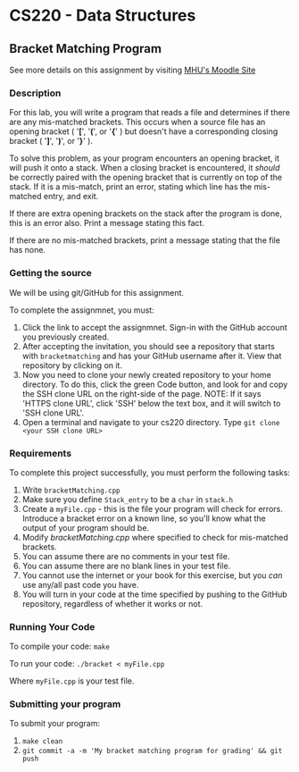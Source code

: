 # CS220 - Data Structures

## Bracket Matching Program
See more details on this assignment by visiting [MHU's Moodle Site](https://moodle.mhu.edu/)

### Description

For this lab, you will write a program that reads a file and determines if there are any mis-matched brackets. This occurs when a source file has an opening bracket ( '**\[**', '**(**', or '**{**' ) but doesn't have a corresponding closing bracket ( '**\]**', '**)**', or '**}**' ).  

To solve this problem, as your program encounters an opening bracket, it will push it onto a stack. When a closing bracket is encountered, it _should_ be correctly paired with the opening bracket that is currently on top of the stack. If it is a mis-match, print an error, stating which line has the mis-matched entry, and exit.

If there are extra opening brackets on the stack after the program is done, this is an error also. Print a message stating this fact.

If there are no mis-matched brackets, print a message stating that the file has none.  

### Getting the source

We will be using git/GitHub for this assignment.

To complete the assignmnet, you must:
1. Click the link to accept the assignmnet. Sign-in with the GitHub account you previously created.
1. After accepting the invitation, you should see a repository that starts with `bracketmatching` and has your GitHub username after it. View that repository by clicking on it.
1. Now you need to clone your newly created repository to your home directory. To do this, click the green Code button, and look for and copy the SSH clone URL on the right-side of the page. NOTE: If it says 'HTTPS clone URL', click 'SSH' below the text box, and it will switch to 'SSH clone URL'. 
1. Open a terminal and navigate to your cs220 directory. Type `git clone <your SSH clone URL>`

### Requirements
To complete this project successfully, you must perform the following tasks:

1. Write `bracketMatching.cpp`
1. Make sure you define `Stack_entry` to be a `char` in `stack.h`  
1. Create a `myFile.cpp` - this is the file your program will check for errors. Introduce a bracket error on a known line, so you'll know what the output of your program should be.  
1. Modify _bracketMatching.cpp_ where specified to check for mis-matched brackets.
1. You can assume there are no comments in your test file.
1. You can assume there are no blank lines in your test file.  
1. You cannot use the internet or your book for this exercise, but you _can_ use any/all past code you have.
1. You will turn in your code at the time specified by pushing to the GitHub repository, regardless of whether it works or not.

### Running Your Code
To compile your code:
`make`

To run your code:
`./bracket < myFile.cpp`

Where `myFile.cpp` is your test file.


### Submitting your program
To submit your program:
1. `make clean`
2. `git commit -a -m 'My bracket matching program for grading' && git push`
